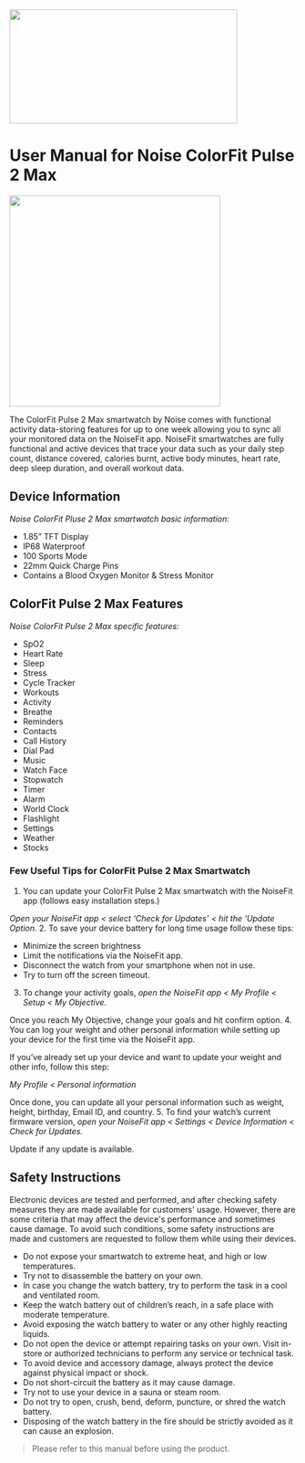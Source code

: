 <img src="https://branditechture.agency/brand-logos/wp-content/uploads/2022/10/Noise-1024x650.png" width="400" height="200">

# **User Manual for Noise ColorFit Pulse 2 Max** 

<img src="https://cdn.shopify.com/s/files/1/0723/3899/7554/products/Artboard1-min_ea0ad71b-87f0-455b-ae17-26f0feff5624_740x.png" width="370" height="370">

The ColorFit Pulse 2 Max smartwatch by Noise comes with functional activity data-storing features for up to one week allowing you to sync all your monitored data on the NoiseFit app. NoiseFit smartwatches are fully functional and active devices that trace your data such as your daily step count, distance covered, calories burnt, active body minutes, heart rate, deep sleep duration, and overall workout data. 

## **Device Information**

*Noise ColorFit Pluse 2 Max smartwatch basic information:*
- 1.85” TFT Display
- IP68 Waterproof
- 100 Sports Mode
- 22mm Quick Charge Pins
- Contains a Blood Oxygen Monitor & Stress Monitor

## **ColorFit Pulse 2 Max Features**

*Noise ColorFit Pulse 2 Max specific features:*
+ SpO2
+ Heart Rate
+ Sleep
+ Stress
+ Cycle Tracker
+ Workouts
+ Activity
+ Breathe
+ Reminders
+ Contacts
+ Call History
+ Dial Pad
+ Music
+ Watch Face
+ Stopwatch
+ Timer
+ Alarm
+ World Clock
+ Flashlight
+ Settings
+ Weather 
+ Stocks

### **Few Useful Tips for ColorFit Pulse 2 Max Smartwatch**

1. You can update your ColorFit Pulse 2 Max smartwatch with the NoiseFit app (follows easy installation steps.) 

*Open your NoiseFit app < select ‘Check for Updates’ < hit the ‘Update Option.*
2. To save your device battery for long time usage follow these tips:
   - Minimize the screen brightness
   - Limit the notifications via the NoiseFit app. 
   - Disconnect the watch from your smartphone when not in use.
   - Try to turn off the screen timeout. 
3. To change your activity goals, *open the NoiseFit app < My Profile < Setup < My Objective.* 

Once you reach My Objective, change your goals and hit confirm option.
4. You can log your weight and other personal information while setting up your device for the first time via the NoiseFit app. 

If you’ve already set up your device and want to update your weight and other info, follow this step:

*My Profile < Personal information*

Once done, you can update all your personal information such as weight, height, birthday, Email ID, and country. 
5. To find your watch’s current firmware version, *open your NoiseFit app < Settings < Device Information < Check for Updates.* 

Update if any update is available.



## **Safety Instructions**
Electronic devices are tested and performed, and after checking safety measures they are made available for customers' usage. However, there are some criteria that may affect the device's performance and sometimes cause damage. To avoid such conditions, some safety instructions are made and customers are requested to follow them while using their devices. 
- Do not expose your smartwatch to extreme heat, and high or low temperatures.
- Try not to disassemble the battery on your own.
- In case you change the watch battery, try to perform the task in a cool and ventilated room. 
- Keep the watch battery out of children’s reach, in a safe place with moderate temperature.  
- Avoid exposing the watch battery to water or any other highly reacting liquids.
- Do not open the device or attempt repairing tasks on your own. Visit in-store or authorized technicians to perform any service or technical task.
- To avoid device and accessory damage, always protect the device against physical impact or shock. 
- Do not short-circuit the battery as it may cause damage.
- Try not to use your device in a sauna or steam room. 
- Do not try to open, crush, bend, deform, puncture, or shred the watch battery.
- Disposing of the watch battery in the fire should be strictly avoided as it can cause an explosion. 

> Please refer to this manual before using the product.

